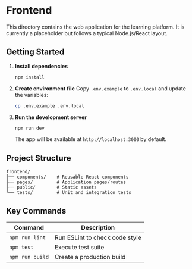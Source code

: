 # Frontend

This directory contains the web application for the learning platform. It is currently a placeholder but follows a typical Node.js/React layout.

## Getting Started

1. **Install dependencies**
   ```bash
   npm install
   ```
2. **Create environment file**
   Copy `.env.example` to `.env.local` and update the variables:
   ```bash
   cp .env.example .env.local
   ```
3. **Run the development server**
   ```bash
   npm run dev
   ```
   The app will be available at `http://localhost:3000` by default.

## Project Structure

```
frontend/
├── components/    # Reusable React components
├── pages/         # Application pages/routes
├── public/        # Static assets
└── tests/         # Unit and integration tests
```

## Key Commands

| Command           | Description                   |
|------------------ |------------------------------ |
| `npm run lint`    | Run ESLint to check code style |
| `npm test`        | Execute test suite            |
| `npm run build`   | Create a production build     |

